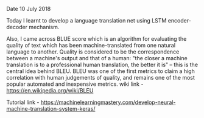 Date 10 July 2018

Today I learnt to develop a language translation net using LSTM encoder-decoder mechanism.

Also, I came across BLUE score which is an algorithm for evaluating the quality of text which has been machine-translated from one natural language to another. Quality is considered to be the correspondence between a machine's output and that of a human: "the closer a machine translation is to a professional human translation, the better it is" – this is the central idea behind BLEU. BLEU was one of the first metrics to claim a high correlation with human judgements of quality, and remains one of the most popular automated and inexpensive metrics.
wiki link - https://en.wikipedia.org/wiki/BLEU

Tutorial link - https://machinelearningmastery.com/develop-neural-machine-translation-system-keras/
